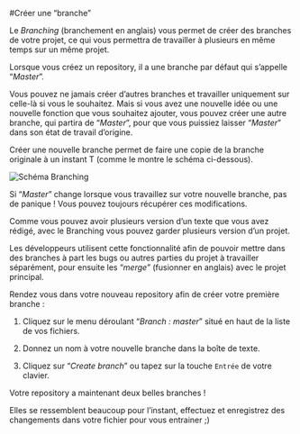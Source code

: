 #Créer une “branche”

Le *Branching* (branchement en anglais) vous permet de créer des branches de votre projet, ce qui vous permettra de travailler à plusieurs en même temps sur un même projet.

Lorsque vous créez un repository, il a une branche par défaut qui s’appelle “_Master_”. 

Vous pouvez ne jamais créer d’autres branches et travailler uniquement sur celle-là si vous le souhaitez. Mais si vous avez une nouvelle idée ou une nouvelle fonction que vous souhaitez ajouter, vous pouvez créer une autre branche, qui partira de “_Master_”, pour que vous puissiez laisser “_Master_” dans son état de travail d’origine.

Créer une nouvelle branche permet de faire une copie de la branche originale à un instant T (comme le montre le schéma ci-dessous). 

![Schéma Branching](https://guides.github.com/activities/hello-world/branching.png)

Si “_Master_” change lorsque vous travaillez sur votre nouvelle branche, pas de panique ! Vous pouvez toujours récupérer ces modifications.

Comme vous pouvez avoir plusieurs version d’un texte que vous avez rédigé, avec le Branching vous pouvez garder plusieurs version d’un projet.

Les développeurs utilisent cette fonctionnalité afin de pouvoir mettre dans des branches à part les bugs ou autres parties du projet à travailler séparément, pour ensuite les “_merge_” (fusionner en anglais) avec le projet principal.

Rendez vous dans votre nouveau repository afin de créer votre première branche :

1. Cliquez sur le menu déroulant “_Branch : master_” situé en haut de la liste de vos fichiers.

2. Donnez un nom à votre nouvelle branche dans la boîte de texte.

3. Cliquez sur “_Create branch_” ou tapez sur la touche `Entrée` de votre clavier.

Votre repository a maintenant deux belles branches ! 

Elles se ressemblent beaucoup pour l’instant, effectuez et enregistrez des changements dans votre fichier pour vous entrainer  ;)

